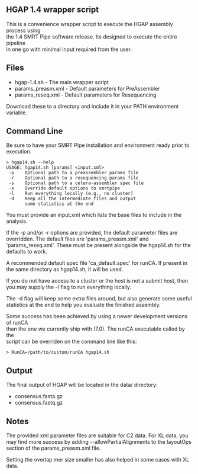 HGAP 1.4 wrapper script
-----------------------
This is a convenience wrapper script to execute the HGAP assembly process using  
the 1.4 SMRT Pipe software release.  Its designed to execute the entire pipeline  
in one go with minimal input required from the user.

Files
-----
* hgap-1.4.sh - The main wrapper script
* params_preasm.xml - Default parameters for PreAssembler
* params_reseq.xml - Default parameters for Resequencing

Download these to a directory and include it in your PATH environment variable.   


Command Line
------------
Be sure to have your SMRT Pipe installation and environment ready prior to  
execution.  

    > hgap14.sh --help
    USAGE: hgap14.sh [params] <input.xml>
     -p    Optional path to a preassembler params file
     -r    Optional path to a resequencing params file
     -s    Optional path to a celera-assembler spec file
     -x    Override default options to smrtpipe
     -l    Run everything locally (e.g., no cluster)
     -d    Keep all the intermediate files and output
           some statistics at the end


You must provide an input.xml which lists the base files to include in the    
analysis.

If the -p and/or -r options are provided, the default parameter files are   
overridden.  The default files are 'params_preasm.xml' and 'params_reseq.xml'.
These must be present alongside the hgap14.sh for the defaults to work.

A recommended default spec file 'ca_default.spec' for runCA.  If present in   
the same directory as hgap14.sh, it will be used.

If you do not have access to a cluster or the host is not a submit host, then  
you may supply the -l flag to run everything locally.

The -d flag will keep some extra files around, but also generate some useful   
statistics at the end to help you evaluate the finished assembly.

Some success has been achieved by using a newer development versions of runCA   
than the one we currently ship with (7.0).  The runCA executable called by the   
script can be overriden on the command line like this:

    > RunCA=/path/to/custom/runCA hgap14.sh 


Output
------
The final output of HGAP will be located in the data/ directory:
* consensus.fasta.gz
* consensus.fastq.gz

Notes
-----

The provided xml parameter files are suitable for C2 data.  For XL data,
you may find more success by adding --allowPartialAlignments to the 
layoutOps section of the params_preasm.xml file.

Setting the overlap mer size smaller has also helped in some cases with XL  
data.
